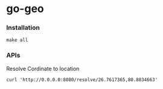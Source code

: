 # go-geo

### Installation
```
make all
```

### APIs
Resolve Cordinate to location
```
curl 'http://0.0.0.0:8080/resolve/26.7617365,80.8834663'
```


